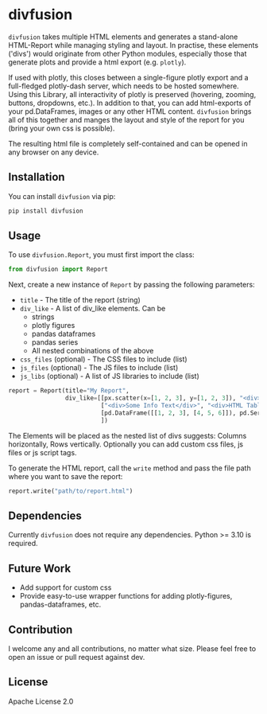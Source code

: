 # divfusion

`divfusion` takes multiple HTML elements and generates a stand-alone HTML-Report while managing styling and layout.
In practise, these elements ('divs') would originate from other Python modules, especially those that generate plots
and provide a html export (e.g. `plotly`).

If used with plotly, this closes between a single-figure plotly export and a full-fledged plotly-dash server, which
needs to be hosted somewhere. Using this Library, all interactivity of plotly is preserved (hovering, zooming, buttons,
dropdowns, etc.). In addition to that, you can add html-exports of your pd.DataFrames, images or any other HTML content.
`divfusion` brings all of this together and manges the layout and style of the report for you (bring your own css is
possible).

The resulting html file is completely self-contained and can be opened in any browser on any device.

## Installation

You can install `divfusion` via pip:

```bash
pip install divfusion
```

## Usage

To use `divfusion.Report`, you must first import the class:

```python
from divfusion import Report
```

Next, create a new instance of `Report` by passing the following parameters:

* `title` - The title of the report (string)
* `div_like` - A list of div_like elements. Can be
    * strings
    * plotly figures
    * pandas dataframes
    * pandas series
    * All nested combinations of the above
* `css_files` (optional) - The CSS files to include (list)
* `js_files` (optional) - The JS files to include (list)
* `js_libs` (optional) - A list of JS libraries to include (list)

```python
report = Report(title="My Report",
                div_like=[[px.scatter(x=[1, 2, 3], y=[1, 2, 3]), "<div>some text</div>"],
                          ["<div>Some Info Text</div>", "<div>HTML Table</div>"],
                          [pd.DataFrame([[1, 2, 3], [4, 5, 6]]), pd.Series([1, 2, 3])]
                          ])
```
The Elements will be placed as the nested list of divs suggests: Columns horizontally, Rows vertically.
Optionally you can add custom css files, js files or js script tags.

To generate the HTML report, call the `write` method and pass the file path where you want to save the report:

```python
report.write("path/to/report.html")
```

## Dependencies

Currently `divfusion` does not require any dependencies. Python >= 3.10 is required.

## Future Work

- Add support for custom css
- Provide easy-to-use wrapper functions for adding plotly-figures, pandas-dataframes, etc.

## Contribution

I welcome any and all contributions, no matter what size. Please feel free to open an issue or pull request against dev.

## License

Apache License 2.0
